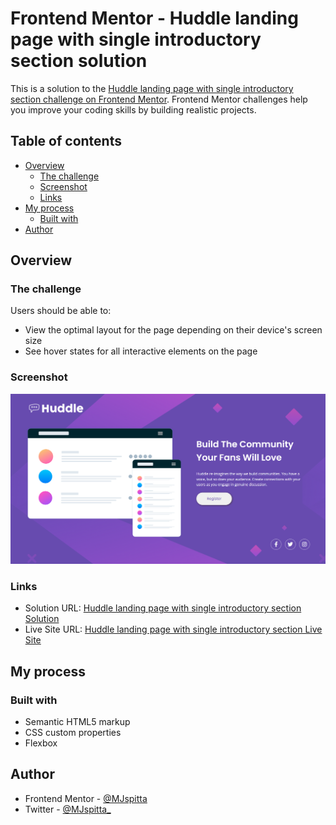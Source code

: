 # Frontend Mentor - Huddle landing page with single introductory section solution

This is a solution to the [Huddle landing page with single introductory section challenge on Frontend Mentor](https://www.frontendmentor.io/challenges/huddle-landing-page-with-a-single-introductory-section-B_2Wvxgi0). Frontend Mentor challenges help you improve your coding skills by building realistic projects. 

## Table of contents

- [Overview](#overview)
  - [The challenge](#the-challenge)
  - [Screenshot](#screenshot)
  - [Links](#links)
- [My process](#my-process)
  - [Built with](#built-with)
- [Author](#author)


## Overview

### The challenge

Users should be able to:

- View the optimal layout for the page depending on their device's screen size
- See hover states for all interactive elements on the page

### Screenshot

![](./images/screenshot.png)


### Links

- Solution URL: [Huddle landing page with single introductory section Solution](https://www.frontendmentor.io/solutions/huddle-landing-page-with-a-single-introductory-section-aGE3xEid_K)
- Live Site URL: [Huddle landing page with single introductory section Live Site](https://mjspitta.github.io/Huddle_landing_page_single_introductory_section/)

## My process

### Built with

- Semantic HTML5 markup
- CSS custom properties
- Flexbox



## Author

- Frontend Mentor - [@MJspitta](https://www.frontendmentor.io/profile/MJspitta)
- Twitter - [@MJspitta_](https://twitter.com/MJspitta_)

